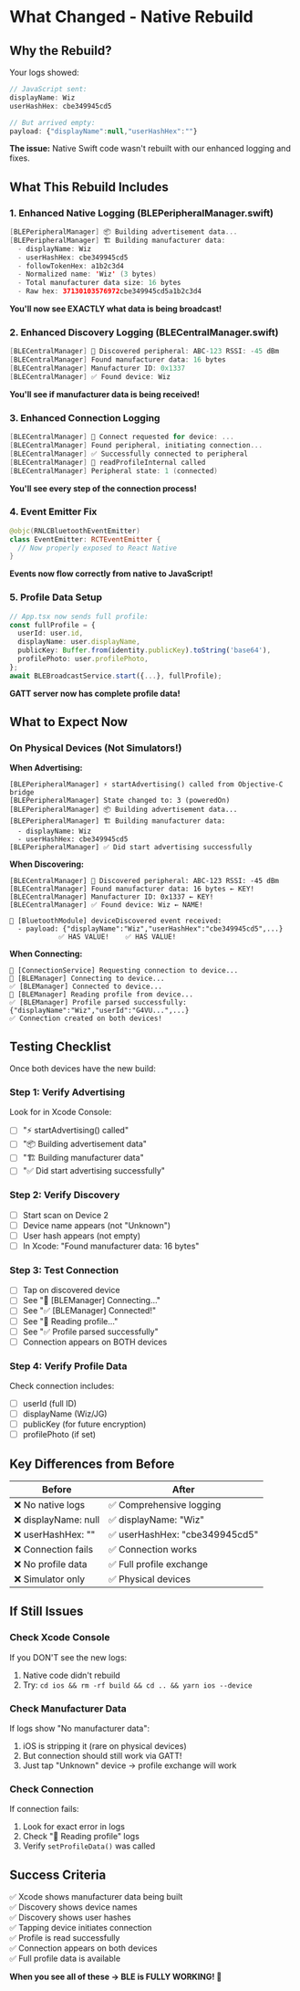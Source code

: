 # What Changed - Native Rebuild

## Why the Rebuild?

Your logs showed:
```javascript
// JavaScript sent:
displayName: Wiz
userHashHex: cbe349945cd5

// But arrived empty:
payload: {"displayName":null,"userHashHex":""}
```

**The issue:** Native Swift code wasn't rebuilt with our enhanced logging and fixes.

## What This Rebuild Includes

### 1. Enhanced Native Logging (BLEPeripheralManager.swift)
```swift
[BLEPeripheralManager] 📦 Building advertisement data...
[BLEPeripheralManager] 🏗️ Building manufacturer data:
  - displayName: Wiz
  - userHashHex: cbe349945cd5
  - followTokenHex: a1b2c3d4
  - Normalized name: 'Wiz' (3 bytes)
  - Total manufacturer data size: 16 bytes
  - Raw hex: 37130103576972cbe349945cd5a1b2c3d4
```

**You'll now see EXACTLY what data is being broadcast!**

### 2. Enhanced Discovery Logging (BLECentralManager.swift)
```swift
[BLECentralManager] 📱 Discovered peripheral: ABC-123 RSSI: -45 dBm
[BLECentralManager] Found manufacturer data: 16 bytes
[BLECentralManager] Manufacturer ID: 0x1337
[BLECentralManager] ✅ Found device: Wiz
```

**You'll see if manufacturer data is being received!**

### 3. Enhanced Connection Logging
```swift
[BLECentralManager] 🔌 Connect requested for device: ...
[BLECentralManager] Found peripheral, initiating connection...
[BLECentralManager] ✅ Successfully connected to peripheral
[BLECentralManager] 📖 readProfileInternal called
[BLECentralManager] Peripheral state: 1 (connected)
```

**You'll see every step of the connection process!**

### 4. Event Emitter Fix
```swift
@objc(RNLCBluetoothEventEmitter)
class EventEmitter: RCTEventEmitter {
  // Now properly exposed to React Native
}
```

**Events now flow correctly from native to JavaScript!**

### 5. Profile Data Setup
```typescript
// App.tsx now sends full profile:
const fullProfile = {
  userId: user.id,
  displayName: user.displayName,
  publicKey: Buffer.from(identity.publicKey).toString('base64'),
  profilePhoto: user.profilePhoto,
};
await BLEBroadcastService.start({...}, fullProfile);
```

**GATT server now has complete profile data!**

## What to Expect Now

### On Physical Devices (Not Simulators!)

**When Advertising:**
```
[BLEPeripheralManager] ⚡️ startAdvertising() called from Objective-C bridge
[BLEPeripheralManager] State changed to: 3 (poweredOn)
[BLEPeripheralManager] 📦 Building advertisement data...
[BLEPeripheralManager] 🏗️ Building manufacturer data:
  - displayName: Wiz
  - userHashHex: cbe349945cd5
[BLEPeripheralManager] ✅ Did start advertising successfully
```

**When Discovering:**
```
[BLECentralManager] 📱 Discovered peripheral: ABC-123 RSSI: -45 dBm
[BLECentralManager] Found manufacturer data: 16 bytes ← KEY!
[BLECentralManager] Manufacturer ID: 0x1337 ← KEY!
[BLECentralManager] ✅ Found device: Wiz ← NAME!

📱 [BluetoothModule] deviceDiscovered event received:
  - payload: {"displayName":"Wiz","userHashHex":"cbe349945cd5",...}
            ✅ HAS VALUE!    ✅ HAS VALUE!
```

**When Connecting:**
```
🔗 [ConnectionService] Requesting connection to device...
🔌 [BLEManager] Connecting to device...
✅ [BLEManager] Connected to device...
📖 [BLEManager] Reading profile from device...
✅ [BLEManager] Profile parsed successfully: {"displayName":"Wiz","userId":"G4VU...",...}
✅ Connection created on both devices!
```

## Testing Checklist

Once both devices have the new build:

### Step 1: Verify Advertising
Look for in Xcode Console:
- [ ] "⚡️ startAdvertising() called"
- [ ] "📦 Building advertisement data"
- [ ] "🏗️ Building manufacturer data"
- [ ] "✅ Did start advertising successfully"

### Step 2: Verify Discovery
- [ ] Start scan on Device 2
- [ ] Device name appears (not "Unknown")
- [ ] User hash appears (not empty)
- [ ] In Xcode: "Found manufacturer data: 16 bytes"

### Step 3: Test Connection
- [ ] Tap on discovered device
- [ ] See "🔌 [BLEManager] Connecting..."
- [ ] See "✅ [BLEManager] Connected!"
- [ ] See "📖 Reading profile..."
- [ ] See "✅ Profile parsed successfully"
- [ ] Connection appears on BOTH devices

### Step 4: Verify Profile Data
Check connection includes:
- [ ] userId (full ID)
- [ ] displayName (Wiz/JG)
- [ ] publicKey (for future encryption)
- [ ] profilePhoto (if set)

## Key Differences from Before

| Before | After |
|--------|-------|
| ❌ No native logs | ✅ Comprehensive logging |
| ❌ displayName: null | ✅ displayName: "Wiz" |
| ❌ userHashHex: "" | ✅ userHashHex: "cbe349945cd5" |
| ❌ Connection fails | ✅ Connection works |
| ❌ No profile data | ✅ Full profile exchange |
| ❌ Simulator only | ✅ Physical devices |

## If Still Issues

### Check Xcode Console
If you DON'T see the new logs:
1. Native code didn't rebuild
2. Try: `cd ios && rm -rf build && cd .. && yarn ios --device`

### Check Manufacturer Data
If logs show "No manufacturer data":
1. iOS is stripping it (rare on physical devices)
2. But connection should still work via GATT!
3. Just tap "Unknown" device → profile exchange will work

### Check Connection
If connection fails:
1. Look for exact error in logs
2. Check "📖 Reading profile" logs
3. Verify `setProfileData()` was called

## Success Criteria

✅ Xcode shows manufacturer data being built  
✅ Discovery shows device names  
✅ Discovery shows user hashes  
✅ Tapping device initiates connection  
✅ Profile is read successfully  
✅ Connection appears on both devices  
✅ Full profile data is available  

**When you see all of these → BLE is FULLY WORKING! 🎉**

